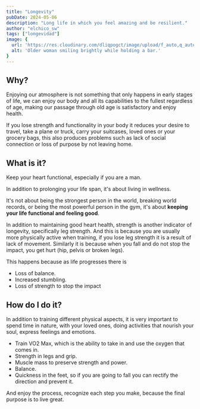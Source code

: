 ```yaml
---
title: "Longevity"
pubDate: 2024-05-06
description: "Long life in which you feel amazing and be resilient."
author: "elchico_sw"
tags: ["longevidad"]
image: {
  url: 'https://res.cloudinary.com/dliqpogct/image/upload/f_auto,q_auto/v1/mysite/longevity',
  alt: 'Older woman smiling brightly while holding a bar.'
}
---
```

## Why?

Enjoying our atmosphere is not something that only happens in early stages of life, we can enjoy our body and all its capabilities to the fullest regardless of age, making our passage through old age is satisfactory and enjoy health.

If you lose strength and functionality in your body it reduces your desire to travel, take a plane or truck, carry your suitcases, loved ones or your grocery bags, this also produces problems such as lack of social connection or loss of purpose by not leaving home.

## What is it?

Keep your heart functional, especially if you are a man.

In addition to prolonging your life span, it's about living in wellness.

It's not about being the strongest person in the world, breaking world records, or being the most powerful person in the gym, it's about **keeping your life functional and feeling good**.

In addition to maintaining good heart health, strength is another indicator of longevity, specifically leg strength. And this is because you are usually more physically active when training, if you lose leg strength it is a result of lack of movement. Similarly it is because when you fall and do not stop the impact, you get hurt (hip, pelvis or broken legs).

This happens because as life progresses there is

- Loss of balance.
- Increased stumbling.
- Loss of strength to stop the impact

## How do I do it?

In addition to training different physical aspects, it is very important to spend time in nature, with your loved ones, doing activities that nourish your soul, express feelings and emotions.

- Train VO2 Max, which is the ability to take in and use the oxygen that comes in.
- Strength in legs and grip.
- Muscle mass to preserve strength and power.
- Balance.
- Quickness in the feet, so if you are going to fall you can rectify the direction and prevent it.

And enjoy the process, recognize each step you make, because the final purpose is to live great.